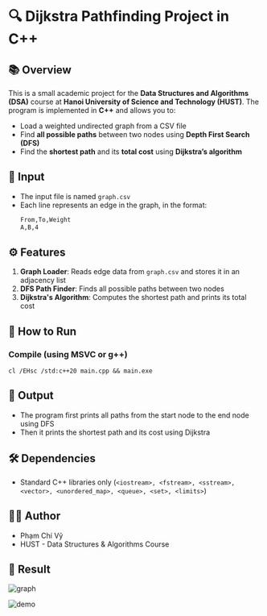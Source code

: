 # 🔍 Dijkstra Pathfinding Project in C++

## 📚 Overview

This is a small academic project for the **Data Structures and Algorithms (DSA)** course at **Hanoi University of Science and Technology (HUST)**. The program is implemented in **C++** and allows you to:

- Load a weighted undirected graph from a CSV file
- Find **all possible paths** between two nodes using **Depth First Search (DFS)**
- Find the **shortest path** and its **total cost** using **Dijkstra’s algorithm**

## 📂 Input

- The input file is named `graph.csv`
- Each line represents an edge in the graph, in the format:
    ```bash
    From,To,Weight
    A,B,4
    ```

## ⚙️ Features

1. **Graph Loader**: Reads edge data from `graph.csv` and stores it in an adjacency list
2. **DFS Path Finder**: Finds all possible paths between two nodes
3. **Dijkstra's Algorithm**: Computes the shortest path and prints its total cost

## 🚀 How to Run

### Compile (using MSVC or g++)

    cl /EHsc /std:c++20 main.cpp && main.exe


## 🧪 Output

- The program first prints all paths from the start node to the end node using DFS
- Then it prints the shortest path and its cost using Dijkstra

## 🛠 Dependencies

- Standard C++ libraries only (```<iostream>, <fstream>, <sstream>, <vector>, <unordered_map>, <queue>, <set>, <limits>```)

## 👨‍💻 Author

- Phạm Chí Vỹ
- HUST - Data Structures & Algorithms Course

## 📌 Result

![graph](assets/dsa.drawio.png)

![demo](assets/result.png)
